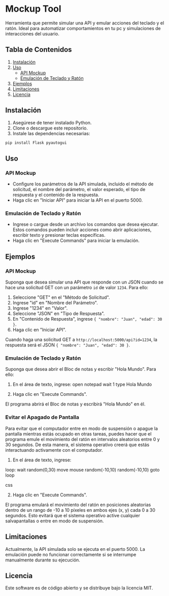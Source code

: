 # Mockup Tool

Herramienta que permite simular una API y emular acciones del teclado y el ratón. Ideal para automatizar comportamientos en tu pc y simulaciones de interacciones del usuario.

## Tabla de Contenidos

1. [Instalación](#instalación)
2. [Uso](#uso)
   - [API Mockup](#api-mockup)
   - [Emulación de Teclado y Ratón](#emulación-de-teclado-y-ratón)
3. [Ejemplos](#ejemplos)
4. [Limitaciones](#limitaciones)
5. [Licencia](#licencia)

## Instalación

1. Asegúrese de tener instalado Python.
2. Clone o descargue este repositorio.
3. Instale las dependencias necesarias:

```bash
pip install Flask pyautogui
```

## Uso

### API Mockup

- Configure los parámetros de la API simulada, incluido el método de solicitud, el nombre del parámetro, el valor esperado, el tipo de respuesta y el contenido de la respuesta.
- Haga clic en "Iniciar API" para iniciar la API en el puerto 5000.

### Emulación de Teclado y Ratón

- Ingrese o cargue desde un archivo los comandos que desea ejecutar. Estos comandos pueden incluir acciones como abrir aplicaciones, escribir texto y presionar teclas específicas.
- Haga clic en "Execute Commands" para iniciar la emulación.

## Ejemplos

### API Mockup

Suponga que desea simular una API que responde con un JSON cuando se hace una solicitud GET con un parámetro `id` de valor `1234`. Para ello:

1. Seleccione "GET" en el "Método de Solicitud".
2. Ingrese "id" en "Nombre del Parámetro".
3. Ingrese "1234" en "Valor".
4. Seleccione "JSON" en "Tipo de Respuesta".
5. En "Contenido de Respuesta", ingrese `{ "nombre": "Juan", "edad": 30 }`.
6. Haga clic en "Iniciar API".

Cuando haga una solicitud GET a `http://localhost:5000/api?id=1234`, la respuesta será el JSON `{ "nombre": "Juan", "edad": 30 }`.

### Emulación de Teclado y Ratón

Suponga que desea abrir el Bloc de notas y escribir "Hola Mundo". Para ello:

1. En el área de texto, ingrese:
open notepad
wait 1
type Hola Mundo

2. Haga clic en "Execute Commands".

El programa abrirá el Bloc de notas y escribirá "Hola Mundo" en él.

### Evitar el Apagado de Pantalla

Para evitar que el computador entre en modo de suspensión o apague la pantalla mientras estás ocupado en otras tareas, puedes hacer que el programa emule el movimiento del ratón en intervalos aleatorios entre 0 y 30 segundos. De esta manera, el sistema operativo creerá que estás interactuando activamente con el computador.

1. En el área de texto, ingrese:

loop:
wait random(0,30)
move mouse random(-10,10) random(-10,10)
goto loop

css

2. Haga clic en "Execute Commands".

El programa emulará el movimiento del ratón en posiciones aleatorias dentro de un rango de -10 a 10 píxeles en ambos ejes (x, y) cada 0 a 30 segundos. Esto evitará que el sistema operativo active cualquier salvapantallas o entre en modo de suspensión.

## Limitaciones

Actualmente, la API simulada solo se ejecuta en el puerto 5000.
La emulación puede no funcionar correctamente si se interrumpe manualmente durante su ejecución.

## Licencia
Este software es de código abierto y se distribuye bajo la licencia MIT.

